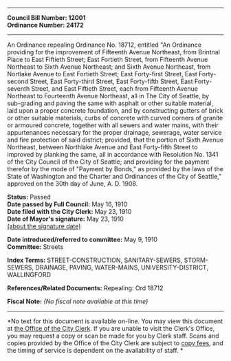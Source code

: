 * * * * *  
  
**Council Bill Number: [](#h0)[](#h2)12001**   
**Ordinance Number: 24172**  
  
* * * * *  
  
An Ordinance repealing Ordinance No. 18712, entitled "An Ordinance providing for the improvement of Fifteenth Avenue Northeast, from Brintnal Place to East Fiftieth Street; East Fortieth Street, from Fifteenth Avenue Northeast to Sixth Avenue Northeast; and Sixth Avenue Northeast, from Nortlake Avenue to East Fortieth Street; East Forty-first Street, East Forty-second Street, East Forty-third Street, East Forty-fifth Street, East Forty-seventh Street, and East Fiftieth Street, each from Fifteenth Avenue Northeast to Fourteenth Avenue Northeast, all in The City of Seattle, by sub-grading and paving the same with asphalt or other suitable material, laid upon a proper concrete foundation, and by constructing gutters of brick or other suitable materials, curbs of concrete with curved corners of granite or armoured concrete, together with all sewers and water mains, with their appurtenances necessary for the proper drainage, sewerage, water service and fire protection of said district; provided, that the portion of Sixth Avenue Northeast, between Northlake Avenue and East Forty-fifth Street to improved by planking the same, all in accordance with Resolution No. 1341 of the City Council of the City of Seattle; and providing for the payment therefor by the mode of "Payment by Bonds," as provided by the laws of the State of Washington and the Charter and Ordinances of the City of Seattle," approved on the 30th day of June, A. D. 1908.  
  
**Status:** Passed   
**Date passed by Full Council:** May 16, 1910   
**Date filed with the City Clerk:** May 23, 1910   
**Date of Mayor's signature:** May 23, 1910   
[(about the signature date)](/~public/approvaldate.htm)   
  
  
**Date introduced/referred to committee:** May 9, 1910   
**Committee:** Streets   
  
**Index Terms:** STREET-CONSTRUCTION, SANITARY-SEWERS, STORM-SEWERS, DRAINAGE, PAVING, WATER-MAINS, UNIVERSITY-DISTRICT, WALLINGFORD  
  
**References/Related Documents:** Repealing: Ord 18712  
  
**Fiscal Note:** *(No fiscal note available at this time)*  
  
* * * * *  
  
*No text for this document is available on-line. You may view this document at [the Office of the City Clerk](http://www.seattle.gov/leg/clerk/contactUs.htm). If you are unable to visit the Clerk's Office, you may request a copy or scan be made for you by Clerk staff. Scans and copies provided by the Office of the City Clerk are subject to [copy fees](http://clerk.seattle.gov/~public/clerkfees.htm), and the timing of service is dependent on the availability of staff. *  
  
  
